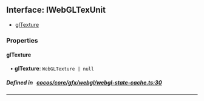 ## Interface: IWebGLTexUnit

- [glTexture](#glTexture)

### Properties

#### glTexture

<div style="margin-left: 10px;">


• **glTexture**: ``WebGLTexture | null``

</div>


##### Defined in &nbsp;   [cocos/core/gfx/webgl/webgl-state-cache.ts:30](https://github.com/cocos-creator/engine/blob/c7bf6b8a9/cocos/core/gfx/webgl/webgl-state-cache.ts#L30)&nbsp;

___
